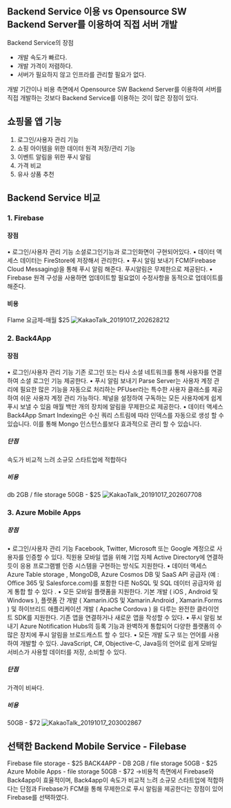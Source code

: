 ## Backend Service 이용 vs Opensource SW Backend Server를 이용하여 직접 서버 개발
Backend Service의 장점
* 개발 속도가 빠르다.
* 개발 가격이 저렴하다.
* 서버가 필요하지 않고 인프라를 관리할 필요가 없다.

개발 기간이나 비용 측면에서 Opensource SW Backend Server를 이용하여 서버를 직접 개발하는 것보다 Backend Service를 이용하는 것이 많은 장점이 있다.

## 쇼핑몰 앱 기능
1. 로그인/사용자 관리 기능
2. 쇼핑 아이템을 위한 데이터 원격 저장/관리 기능
3. 이벤트 알림을 위한 푸시 알림
4. 가격 비교
5. 유사 상품 추천

## Backend Service 비교
### 1. Firebase
#### 장점
• 로그인/사용자 관리 기능
소셜로그인기능과 로그인화면이 구현되어있다.
• 데이터 액세스
데이터는 FireStore에 저장해서 관리한다.
• 푸시 알림 보내기
FCM(Firebase Cloud Messaging)을 통해 푸시 알림 해준다. 
푸시알림은 무제한으로 제공된다.
• Firebase 원격 구성을 사용하면 업데이트할 필요없이 수정사항을 동적으로 업데이트를 해준다.

#### 비용
Flame 요금제-매월 $25
![KakaoTalk_20191017_202628212](https://user-images.githubusercontent.com/43204011/67005850-88538a80-f11e-11e9-802f-de59759f5a9a.png)

### 2. Back4App
#### 장점
• 로그인/사용자 관리 기능
기존 로그인 또는 타사 소셜 네트워크를 통해 사용자를 연결하여 소셜 로그인 기능 제공한다.
• 푸시 알림 보내기
Parse Server는 사용자 계정 관리에 필요한 많은 기능을 자동으로 처리하는 PFUser라는 특수한 사용자 클래스를 제공하여 쉬운 사용자 계정 관리 가능하다.
체널을 설정하여 구독하는 모든 사용자에게 쉽게 푸시 보낼 수 있음 매월 백만 개의 장치에 알림을 무제한으로 제공한다.
• 데이터 액세스
Back4App Smart Indexing은 수신 쿼리 스트림에 따라 인덱스를 자동으로 생성 할 수 있습니다.
이를 통해 Mongo 인스턴스를보다 효과적으로 관리 할 수   있습니다.

##### 단점
속도가 비교적 느려 소규모 스타트업에 적합하다

##### 비용
db 2GB / file storage 50GB - $25
![KakaoTalk_20191017_202607708](https://user-images.githubusercontent.com/43204011/67005816-7540ba80-f11e-11e9-874d-ae555c83f27e.png)

### 3. Azure Mobile Apps
##### 장점
• 로그인/사용자 관리 기능
Facebook, Twitter, Microsoft 또는 Google 계정으로 사용자를 인증할 수 있다.
직원용 모바일 앱을 위해 기업 자체 Active Directory에 연결하듯이 응용 프로그램별 인증 시스템을 구현하는 방식도 지원한다.
• 데이터 액세스
 Azure Table storage , MongoDB, Azure Cosmos DB 및 SaaS API 공급자 (예 : Office 365 및 Salesforce.com)를 포함한 다른 NoSQL 및 SQL 데이터 공급자와 쉽게 통합 할 수 있다 .
• 모든 모바일 플랫폼을 지원한다.
기본 개발 ( iOS , Android 및 Windows ), 플랫폼 간 개발 ( Xamarin.iOS 및 Xamarin.Android , Xamarin.Forms ) 및 하이브리드 애플리케이션 개발 ( Apache Cordova ) 을 다루는 완전한 클라이언트 SDK를 지원한다.
기존 앱을 연결하거나 새로운 앱을 작성할 수 있다.
• 푸시 알림 보내기
Azure Notification Hubs의 등록 기능과 완벽하게 통합되어 다양한 플랫폼의 수많은 장치에 푸시 알림을 브로드캐스트 할 수 있다.
• 모든 개발 도구 또는 언어를 사용하여 개발할 수 있다.
JavaScript, C#, Objective-C, Java등의 언어로 쉽게 모바일 서비스가 사용할 데이터를 저장, 소비할 수 있다.

##### 단점
가격이 비싸다.

##### 비용
50GB - $72
![KakaoTalk_20191017_203002867](https://user-images.githubusercontent.com/43204011/67005862-93a6b600-f11e-11e9-8045-0c85d4cd9683.png)

## 선택한 Backend Mobile Service - Filebase

Firebase file storage - $25
BACK4APP - DB 2GB / file storage 50GB - $25
Azure Mobile Apps - file storage 50GB - $72
->비용적 측면에서 Firebase와 Back4app이 효율적이며,
Back4app이 속도가 비교적 느려 소규모 스타트업에 적합하다는 단점과
Firebase가 FCM을 통해 무제한으로 푸시 알림을 제공한다는 장점이 있어 Firebase를 선택하였다.
